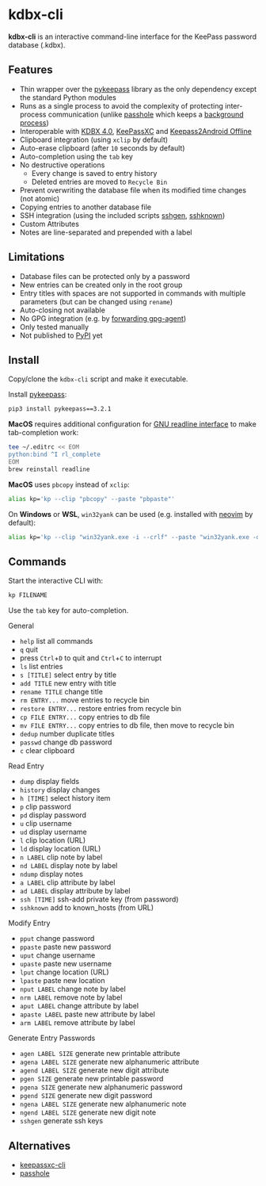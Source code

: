 # kdbx-cli

**kdbx-cli** is an interactive command-line interface for the KeePass password database (.kdbx).

## Features

- Thin wrapper over the [pykeepass](https://github.com/libkeepass/pykeepass) library as the only dependency except the standard Python modules
- Runs as a single process to avoid the complexity of protecting inter-process communication (unlike [passhole](https://github.com/Evidlo/passhole) which keeps a [background process](https://github.com/libkeepass/pykeepass_cache))
- Interoperable with [KDBX 4.0](https://keepass.info/help/kb/kdbx_4.html), [KeePassXC](https://keepassxc.org) and [Keepass2Android Offline](https://github.com/PhilippC/keepass2android)
- Clipboard integration (using `xclip` by default)
- Auto-erase clipboard (after `10` seconds by default)
- Auto-completion using the `tab` key
- No destructive operations 
  - Every change is saved to entry history
  - Deleted entries are moved to `Recycle Bin`
- Prevent overwriting the database file when its modified time changes (not atomic)
- Copying entries to another database file
- SSH integration (using the included scripts [sshgen](sshgen), [sshknown](sshknown))
- Custom Attributes
- Notes are line-separated and prepended with a label

## Limitations

- Database files can be protected only by a password
- New entries can be created only in the root group
- Entry titles with spaces are not supported in commands with multiple parameters (but can be changed using `rename`)
- Auto-closing not available
- No GPG integration (e.g. by [forwarding gpg-agent](https://wiki.gnupg.org/AgentForwarding))
- Only tested manually
- Not published to [PyPI](https://pypi.org/) yet

## Install

Copy/clone the `kdbx-cli` script and make it executable.

Install [pykeepass](https://github.com/libkeepass/pykeepass):
```sh
pip3 install pykeepass==3.2.1
```

**MacOS** requires additional configuration for [GNU readline interface](https://docs.python.org/3/library/readline.html) to make tab-completion work:
```sh
tee ~/.editrc << EOM
python:bind ^I rl_complete
EOM
brew reinstall readline
```
**MacOS** uses `pbcopy` instead of `xclip`:
```sh
alias kp='kp --clip "pbcopy" --paste "pbpaste"'
```

On **Windows** or **WSL**, `win32yank` can be used (e.g. installed with [neovim](https://github.com/neovim/neovim/wiki/FAQ#how-to-use-the-windows-clipboard-from-wsl) by default):
```sh
alias kp='kp --clip "win32yank.exe -i --crlf" --paste "win32yank.exe -o --lf"'
```

## Commands

Start the interactive CLI with:
```sh
kp FILENAME
```

Use the `tab` key for auto-completion.

General
- `help` list all commands
- `q`  quit
- press `Ctrl`+`D` to quit and `Ctrl`+`C` to interrupt
- `ls`  list entries
- `s [TITLE]`  select entry by title
- `add TITLE`  new entry with title
- `rename TITLE`  change title
- `rm ENTRY...`  move entries to recycle bin
- `restore ENTRY...`  restore entries from recycle bin
- `cp FILE ENTRY...`  copy entries to db file
- `mv FILE ENTRY...`  copy entries to db file, then move to recycle bin
- `dedup`  number duplicate titles
- `passwd`  change db password
- `c`  clear clipboard

Read Entry
- `dump`  display fields
- `history`  display changes
- `h [TIME]`  select history item
- `p`  clip password
- `pd`  display password
- `u`  clip username
- `ud`  display username
- `l`  clip location (URL)
- `ld`  display location (URL)
- `n LABEL`  clip note by label
- `nd LABEL`  display note by label
- `ndump`  display notes
- `a LABEL`  clip attribute by label
- `ad LABEL`  display attribute by label
- `ssh [TIME]`  ssh-add private key (from password)
- `sshknown`  add to known_hosts (from URL)

Modify Entry
- `pput`  change password
- `ppaste`  paste new password
- `uput`  change username
- `upaste`  paste new username
- `lput`  change location (URL)
- `lpaste`  paste new location
- `nput LABEL`  change note by label
- `nrm LABEL`  remove note by label
- `aput LABEL`  change attribute by label
- `apaste LABEL`  paste new attribute by label
- `arm LABEL`  remove attribute by label

Generate Entry Passwords
- `agen LABEL SIZE`  generate new printable attribute
- `agena LABEL SIZE`  generate new alphanumeric attribute
- `agend LABEL SIZE`  generate new digit attribute
- `pgen SIZE`  generate new printable password
- `pgena SIZE`  generate new alphanumeric password
- `pgend SIZE`  generate new digit password
- `ngena LABEL SIZE`  generate new alphanumeric note
- `ngend LABEL SIZE`  generate new digit note
- `sshgen`  generate ssh keys

## Alternatives

* [keepassxc-cli](https://keepassxc.org/project/)
* [passhole](https://github.com/Evidlo/passhole)

